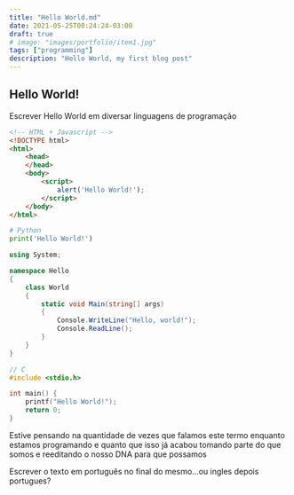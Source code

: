 ```yaml
---
title: "Hello World.md"
date: 2021-05-25T00:24:24-03:00
draft: true
# image: "images/portfolio/item1.jpg"
tags: ["programming"]
description: "Hello World, my first blog post"
---
```


## Hello World!

Escrever Hello World em diversar linguagens de programação

```HTML
<!-- HTML + Javascript -->
<!DOCTYPE html>
<html>
    <head>
    </head>
    <body>
        <script>
            alert('Hello World!');
        </script>
    </body>
</html>
```

```python
# Python
print('Hello World!')
```

```C#
using System;

namespace Hello
{
    class World
    {
        static void Main(string[] args)
        {
            Console.WriteLine("Hello, world!");
            Console.ReadLine();
        }
    }
}
```

```C
// C
#include <stdio.h>

int main() {
    printf("Hello World!");
    return 0;
}

```


Estive pensando na quantidade de vezes que falamos este termo enquanto estamos programando e quanto que isso já acabou tomando parte do que somos e reeditando o nosso DNA para que possamos

Escrever o texto em português no final do mesmo...ou ingles depois portugues?

